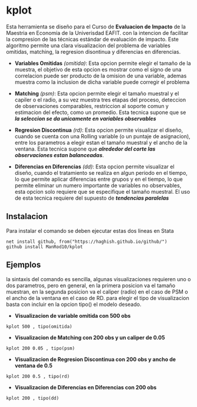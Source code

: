 
# kplot

Esta herramienta se diseño para el Curso de **Evaluacion de Impacto** de la Maestria en Economia de la Univerisdad EAFIT. con la intencion de facilitar la compresion de las técnicas estándar de evaluación de impacto. Este algoritmo permite una clara visualizacion del problema de variables omitidas, matching, la regresion disontinua y diferencias en diferencias.

* **Variables Omitidas** *(omitida)*: Esta opcion permite elegir el tamaño de la muestra, el objetivo de esta opcion es mostrar como el
signo de una correlacion puede ser producto de la omision de una variable, ademas muestra como la inclusion de dicha variable
puede corregir el problema

* **Matching** *(psm)*: 
Esta opcion permite elegir el tamaño muestral y el capiler o el radio, a su vez muestra tres etapas del proceso, deteccion de
observaciones comparables, restriccion al soporte comun y estimacion del efecto, como un promedio. Esta tecnica supone que se ***la seleccion se da unicamente en variables observables***

* **Regresion Discontinua** *(rd)*:
Esta opcion permite visualizar el diseño, cuando se cuenta con una Rolling variable (o un puntaje de asignacion), entre los parametros 
a elegir estan el tamaño muestral y el ancho de la ventana. Esta tecnica supone que ***alrededor del corte las observaciones estan balanceadas***.

* **Diferencias en Diferencias** *(dd)*:
Esta opcion permite visualizar el diseño, cuando el tratamiento se realiza en algun periodo en el tiempo, lo que permite aplicar diferencias entre grupos y en el tiempo, lo que permite eliminar un numero importante de variables no observables, esta opcion solo requiere que se especifique el tamaño muestral. El uso de esta tecnica requiere del supuesto de ***tendencias paralelas***

## Instalacion 

Para instalar el comando se deben ejecutar estas dos lineas en Stata

```
net install github, from("https://haghish.github.io/github/")
github install ManRod10/kplot
```

## Ejemplos

la sintaxis del comando es sencilla, algunas visualizaciones requieren uno o dos parametros, pero en general, en la primera posicion va el tamaño muestran, en la segunda posicion va el caliper (radio) en el caso de PSM o el ancho de la ventana en el caso de RD.
para elegir el tipo de visualizacion basta con incluir en la opcion tipo() el modelo deseado. 


* **Visualizacion de variable omitida con 500 obs**    
```
kplot 500 , tipo(omitida)
```
* **Visualizacion de Matching con 200 obs y un caliper de 0.05**   
```
kplot 200 0.05 , tipo(psm)
```
* **Visualizacion de Regresion Discontinua con 200 obs y ancho de ventana de 0.5**    
```
kplot 200 0.5 , tipo(rd)
```
* **Visualizacion de Diferencias en Diferencias con 200 obs**   
```
kplot 200 , tipo(dd)
```
